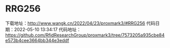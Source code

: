 # RRG256
下载地址：http://www.wangk.cn/2022/04/23/proxmark3/#RRG256
代码日期：2022-05-10 13:34:17
代码地址：https://github.com/RfidResearchGroup/proxmark3/tree/7573205a935cbe84e573b4cee3664bb344e3eddf
